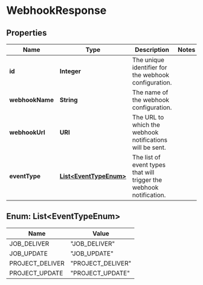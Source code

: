 

# WebhookResponse

## Properties

Name | Type | Description | Notes
------------ | ------------- | ------------- | -------------
**id** | **Integer** | The unique identifier for the webhook configuration. | 
**webhookName** | **String** | The name of the webhook configuration. | 
**webhookUrl** | **URI** | The URL to which the webhook notifications will be sent. | 
**eventType** | [**List&lt;EventTypeEnum&gt;**](#List&lt;EventTypeEnum&gt;) | The list of event types that will trigger the webhook notification. | 



## Enum: List&lt;EventTypeEnum&gt;

Name | Value
---- | -----
JOB_DELIVER | &quot;JOB_DELIVER&quot;
JOB_UPDATE | &quot;JOB_UPDATE&quot;
PROJECT_DELIVER | &quot;PROJECT_DELIVER&quot;
PROJECT_UPDATE | &quot;PROJECT_UPDATE&quot;




